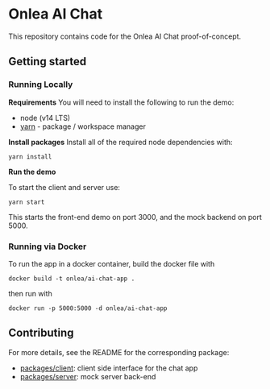 # Onlea AI Chat

This repository contains code for the Onlea AI Chat proof-of-concept.

## Getting started

### Running Locally

**Requirements**
You will need to install the following to run the demo:

- node (v14 LTS)
- [yarn](https://yarnpkg.com/getting-started/install) - package / workspace manager

**Install packages**
Install all of the required node dependencies with:

```
yarn install
```

**Run the demo**

To start the client and server use:

```
yarn start
```

This starts the front-end demo on port 3000, and the mock backend on port 5000.

### Running via Docker

To run the app in a docker container, build the docker file with

```
docker build -t onlea/ai-chat-app .
```

then run with

```
docker run -p 5000:5000 -d onlea/ai-chat-app
```

## Contributing

For more details, see the README for the corresponding package:

- [packages/client](./packages/client): client side interface for the chat app
- [packages/server](./packages/server): mock server back-end
